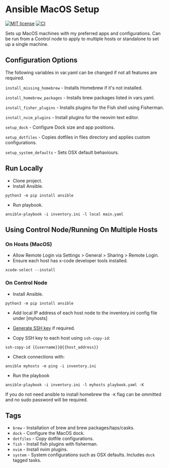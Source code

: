 # Ansible MacOS Setup

[![MIT license][badge-license]][link-license]
[![CI][badge-gh-actions]][link-gh-actions]

Sets up MacOS machines with my preferred apps and configurations. Can be run from a Control node to apply to multiple
hosts or standalone to set up a single machine.

## Configuration Options

The following variables in var.yaml can be changed if not all features are required.

`install_missing_homebrew` - Installs Homebrew if it's not installed.

`install_homebrew_packages` - Installs brew packages listed in vars.yaml.

`install_fisher_plugins` - Installs plugins for the Fish shell using Fisherman.

`install_nvim_plugins` - Install plugins for the neovim text editor.

`setup_dock` - Configure Dock size and app positions.

`setup_dotfiles` - Copies dotfiles in files directory and applies custom configurations.

`setup_system_defaults` - Sets OSX default behaviours.

## Run Locally

- Clone project.
- Install Ansible.

`python3 -m pip install ansible`

- Run playbook.

`ansible-playbook -i inventory.ini -l local main.yaml`

## Using Control Node/Running On Multiple Hosts

### On Hosts (MacOS)

- Allow Remote Login via Settings > General > Sharing > Remote Login.
- Ensure each host has x-code developer tools installed.

`xcode-select --install`

### On Control Node

- Install Ansible.

`python3 -m pip install ansible`

- Add local IP address of each host node to the inventory.ini config file under [myhosts]

- [Generate SSH key](https://docs.github.com/en/authentication/connecting-to-github-with-ssh/generating-a-new-ssh-key-and-adding-it-to-the-ssh-agent) if required.

- Copy SSH key to each host using `ssh-copy-id`:

`ssh-copy-id {{username}}@{{host_address}}`

- Check connections with:

`ansible myhosts -m ping -i inventory.ini`

- Run the playbook

`ansible-playbook -i inventory.ini -l myhosts playbook.yaml -K`

If you do not need ansible to install homebrew the `-K` flag can be ommitted and no sudo password will be required.


## Tags

- `brew` - Installation of brew and brew packages/taps/casks.
- `dock` - Configure the MacOS dock.
- `dotfiles` - Copy dotfile configurations.
- `fish` - Install fish plugins with fisherman.
- `nvim` - Install nvim plugins.
- `system` - System configurations such as OSX defaults. Includes `dock` tagged tasks.

[badge-gh-actions]: https://github.com/k-aziz/ansible_dev_setup/actions/workflows/ci.yaml/badge.svg?event=push
[link-gh-actions]: https://github.com/k-aziz/ansible_dev_setup/actions/workflows/ci.yaml
[badge-license]: https://img.shields.io/github/license/k-aziz/ansible_dev_setup
[link-license]: https://github.com/k-aziz/ansible_dev_setup/blob/main/LICENSE
